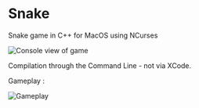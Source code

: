 # Snake
Snake game in C++ for MacOS using NCurses

![Console view of game](https://i.imgur.com/GKG3Q5d.png)

Compilation through the Command Line - not via XCode.

Gameplay :

![Gameplay](https://i.imgur.com/qorT9yM.png)
